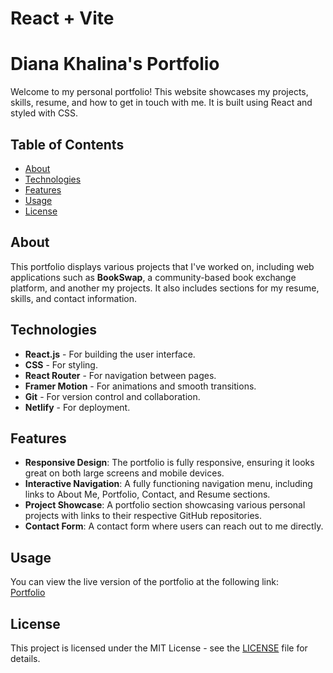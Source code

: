 # React + Vite

# Diana Khalina's Portfolio

Welcome to my personal portfolio! This website showcases my projects, skills, resume, and how to get in touch with me. It is built using React and styled with CSS.

## Table of Contents

- [About](#about)
- [Technologies](#technologies)
- [Features](#features)
- [Usage](#usage)
- [License](#license)


## About

This portfolio displays various projects that I've worked on, including web applications such as **BookSwap**, a community-based book exchange platform, and another my projects. It also includes sections for my resume, skills, and contact information.

## Technologies

- **React.js** - For building the user interface.
- **CSS** - For styling.
- **React Router** - For navigation between pages.
- **Framer Motion** - For animations and smooth transitions.
- **Git** - For version control and collaboration.
- **Netlify** - For deployment.

## Features

- **Responsive Design**: The portfolio is fully responsive, ensuring it looks great on both large screens and mobile devices.
- **Interactive Navigation**: A fully functioning navigation menu, including links to About Me, Portfolio, Contact, and Resume sections.
- **Project Showcase**: A portfolio section showcasing various personal projects with links to their respective GitHub repositories.
- **Contact Form**: A contact form where users can reach out to me directly.

## Usage

You can view the live version of the portfolio at the following link:  
[Portfolio](https://spontaneous-pithivier-ac4258.netlify.app)  

## License

This project is licensed under the MIT License - see the [LICENSE](LICENSE) file for details.
